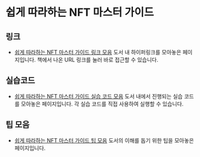 # 쉽게 따라하는 NFT 마스터 가이드

## 링크
- [쉽게 따라하는 NFT 마스터 가이드 링크 모음](links/README.md)
도서 내 하이퍼링크를 모아놓은 페이지입니다.
책에서 나온 URL 링크를 눌러 바로 접근할 수 있습니다.

## 실습코드
- [쉽게 따라하는 NFT 마스터 가이드 실습 코드 모음](sample-code/README.md)
도서 내에서 진행되는 실습 코드를 모아놓은 페이지입니다.
각 실습 코드를 직접 사용하여 실행할 수 있습니다.

## 팁 모음
- [쉽게 따라하는 NFT 마스터 가이드 팁 모음](tips/README.md)
도서의 이해를 돕기 위한 팁을 모아놓은 페이지입니다.